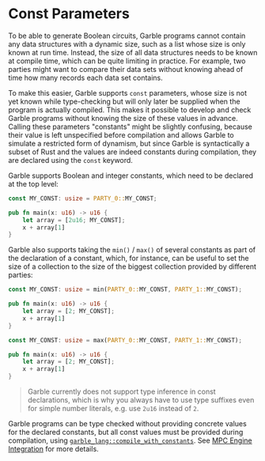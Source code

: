 # Const Parameters

To be able to generate Boolean circuits, Garble programs cannot contain any data structures with a dynamic size, such as a list whose size is only known at run time. Instead, the size of all data structures needs to be known at compile time, which can be quite limiting in practice. For example, two parties might want to compare their data sets without knowing ahead of time how many records each data set contains.

To make this easier, Garble supports `const` parameters, whose size is not yet known while type-checking but will only later be supplied when the program is actually compiled. This makes it possible to develop and check Garble programs without knowing the size of these values in advance. Calling these parameters "constants" might be slightly confusing, because their value is left unspecified before compilation and allows Garble to simulate a restricted form of dynamism, but since Garble is syntactically a subset of Rust and the values are indeed constants during compilation, they are declared using the `const` keyword.

Garble supports Boolean and integer constants, which need to be declared at the top level:

```rust
const MY_CONST: usize = PARTY_0::MY_CONST;

pub fn main(x: u16) -> u16 {
    let array = [2u16; MY_CONST];
    x + array[1]
}
```

Garble also supports taking the `min()` / `max()` of several constants as part of the declaration of a constant, which, for instance, can be useful to set the size of a collection to the size of the biggest collection provided by different parties:

```rust
const MY_CONST: usize = min(PARTY_0::MY_CONST, PARTY_1::MY_CONST);

pub fn main(x: u16) -> u16 {
    let array = [2; MY_CONST];
    x + array[1]
}
```

```rust
const MY_CONST: usize = max(PARTY_0::MY_CONST, PARTY_1::MY_CONST);

pub fn main(x: u16) -> u16 {
    let array = [2; MY_CONST];
    x + array[1]
}
```

> Garble currently does not support type inference in const declarations, which is why you always have to use type suffixes even for simple number literals, e.g. use `2u16` instead of `2`.

Garble programs can be type checked without providing concrete values for the declared constants, but all const values must be provided during compilation, using [`garble_lang::compile_with_constants`](https://docs.rs/garble_lang/latest/garble_lang/fn.compile_with_constants.html). See [MPC Engine Integration](../integration.md) for more details.
